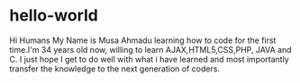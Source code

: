 # hello-world
Hi Humans
My Name is Musa Ahmadu learning how to code for the first time.I'm 34 years old now, willing to learn AJAX,HTML5,CSS,PHP, JAVA and C. I just hope I get to do well with what i have learned and most importantly transfer the knowledge to the next generation of coders.
